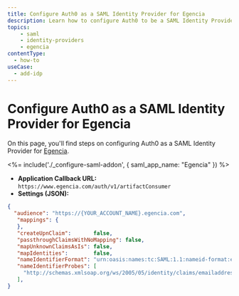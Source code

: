 ```yaml
---
title: Configure Auth0 as a SAML Identity Provider for Egencia
description: Learn how to configure Auth0 to be a SAML Identity Provider for Egencia.
topics:
    - saml
    - identity-providers
    - egencia
contentType:
  - how-to
useCase:
  - add-idp
---
```


# Configure Auth0 as a SAML Identity Provider for Egencia

On this page, you'll find steps on configuring Auth0 as a SAML Identity Provider for [Egencia](https://www.egencia.com/).

<%= include('./_configure-saml-addon', {
  saml_app_name: "Egencia"
}) %>

- **Application Callback URL:** `https://www.egencia.com/auth/v1/artifactConsumer`
- **Settings (JSON):**

```json
{
  "audience": "https://{YOUR_ACCOUNT_NAME}.egencia.com",
   "mappings": {
   },
   "createUpnClaim":       false,
   "passthroughClaimsWithNoMapping": false,
   "mapUnknownClaimsAsIs": false,
   "mapIdentities":        false,
   "nameIdentifierFormat": "urn:oasis:names:tc:SAML:1.1:nameid-format:emailAddress",
   "nameIdentifierProbes": [
     "http://schemas.xmlsoap.org/ws/2005/05/identity/claims/emailaddress",
   ],
}
```
